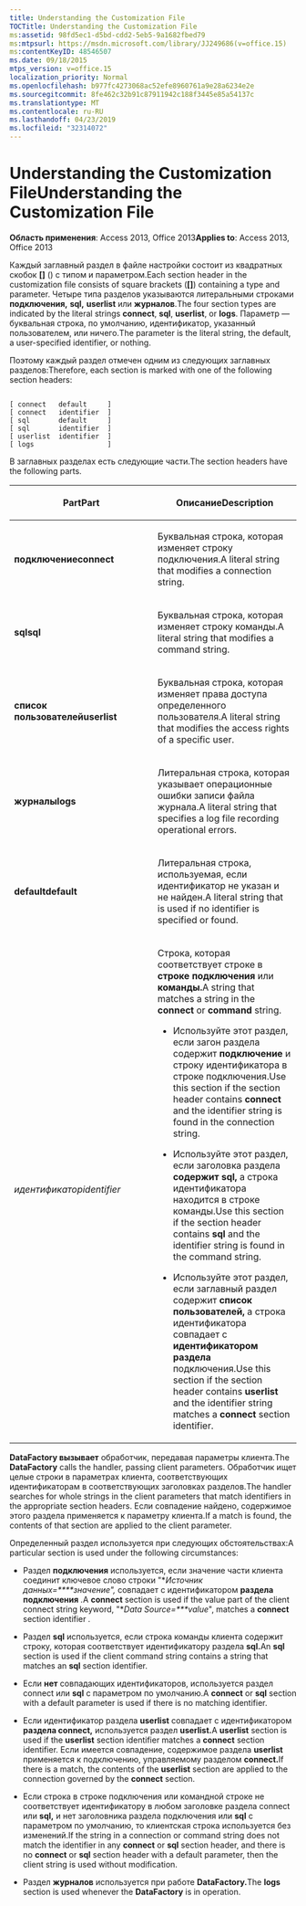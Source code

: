 ```yaml
---
title: Understanding the Customization File
TOCTitle: Understanding the Customization File
ms:assetid: 98fd5ec1-d5bd-cdd2-5eb5-9a1682fbed79
ms:mtpsurl: https://msdn.microsoft.com/library/JJ249686(v=office.15)
ms:contentKeyID: 48546507
ms.date: 09/18/2015
mtps_version: v=office.15
localization_priority: Normal
ms.openlocfilehash: b977fc4273068ac52efe8960761a9e28a6234e2e
ms.sourcegitcommit: 8fe462c32b91c87911942c188f3445e85a54137c
ms.translationtype: MT
ms.contentlocale: ru-RU
ms.lasthandoff: 04/23/2019
ms.locfileid: "32314072"
---
```

# <a name="understanding-the-customization-file"></a><span data-ttu-id="d9ce8-102">Understanding the Customization File</span><span class="sxs-lookup"><span data-stu-id="d9ce8-102">Understanding the Customization File</span></span>


<span data-ttu-id="d9ce8-103">**Область применения**: Access 2013, Office 2013</span><span class="sxs-lookup"><span data-stu-id="d9ce8-103">**Applies to**: Access 2013, Office 2013</span></span>

<span data-ttu-id="d9ce8-104">Каждый заглавный раздел в файле настройки состоит из квадратных скобок **\[\]** () с типом и параметром.</span><span class="sxs-lookup"><span data-stu-id="d9ce8-104">Each section header in the customization file consists of square brackets (**\[\]**) containing a type and parameter.</span></span> <span data-ttu-id="d9ce8-105">Четыре типа разделов указываются литеральными строками **подключения,** **sql,** **userlist** или **журналов**.</span><span class="sxs-lookup"><span data-stu-id="d9ce8-105">The four section types are indicated by the literal strings **connect**, **sql**, **userlist**, or **logs**.</span></span> <span data-ttu-id="d9ce8-106">Параметр — буквальная строка, по умолчанию, идентификатор, указанный пользователем, или ничего.</span><span class="sxs-lookup"><span data-stu-id="d9ce8-106">The parameter is the literal string, the default, a user-specified identifier, or nothing.</span></span>

<span data-ttu-id="d9ce8-107">Поэтому каждый раздел отмечен одним из следующих заглавных разделов:</span><span class="sxs-lookup"><span data-stu-id="d9ce8-107">Therefore, each section is marked with one of the following section headers:</span></span>

```text 
 
[ connect   default     ]
[ connect   identifier  ]
[ sql       default     ]
[ sql       identifier  ]
[ userlist  identifier  ]
[ logs                  ]
```

<span data-ttu-id="d9ce8-108">В заглавных разделах есть следующие части.</span><span class="sxs-lookup"><span data-stu-id="d9ce8-108">The section headers have the following parts.</span></span>

<table>
<colgroup>
<col style="width: 50%" />
<col style="width: 50%" />
</colgroup>
<thead>
<tr class="header">
<th><p><span data-ttu-id="d9ce8-109">Part</span><span class="sxs-lookup"><span data-stu-id="d9ce8-109">Part</span></span></p></th>
<th><p><span data-ttu-id="d9ce8-110">Описание</span><span class="sxs-lookup"><span data-stu-id="d9ce8-110">Description</span></span></p></th>
</tr>
</thead>
<tbody>
<tr class="odd">
<td><p><span data-ttu-id="d9ce8-111"><strong>подключение</strong></span><span class="sxs-lookup"><span data-stu-id="d9ce8-111"><strong>connect</strong></span></span></p></td>
<td><p><span data-ttu-id="d9ce8-112">Буквальная строка, которая изменяет строку подключения.</span><span class="sxs-lookup"><span data-stu-id="d9ce8-112">A literal string that modifies a connection string.</span></span></p></td>
</tr>
<tr class="even">
<td><p><span data-ttu-id="d9ce8-113"><strong>sql</strong></span><span class="sxs-lookup"><span data-stu-id="d9ce8-113"><strong>sql</strong></span></span></p></td>
<td><p><span data-ttu-id="d9ce8-114">Буквальная строка, которая изменяет строку команды.</span><span class="sxs-lookup"><span data-stu-id="d9ce8-114">A literal string that modifies a command string.</span></span></p></td>
</tr>
<tr class="odd">
<td><p><span data-ttu-id="d9ce8-115"><strong>список пользователей</strong></span><span class="sxs-lookup"><span data-stu-id="d9ce8-115"><strong>userlist</strong></span></span></p></td>
<td><p><span data-ttu-id="d9ce8-116">Буквальная строка, которая изменяет права доступа определенного пользователя.</span><span class="sxs-lookup"><span data-stu-id="d9ce8-116">A literal string that modifies the access rights of a specific user.</span></span></p></td>
</tr>
<tr class="even">
<td><p><span data-ttu-id="d9ce8-117"><strong>журналы</strong></span><span class="sxs-lookup"><span data-stu-id="d9ce8-117"><strong>logs</strong></span></span></p></td>
<td><p><span data-ttu-id="d9ce8-118">Литеральная строка, которая указывает операционные ошибки записи файла журнала.</span><span class="sxs-lookup"><span data-stu-id="d9ce8-118">A literal string that specifies a log file recording operational errors.</span></span></p></td>
</tr>
<tr class="odd">
<td><p><span data-ttu-id="d9ce8-119"><strong>default</strong></span><span class="sxs-lookup"><span data-stu-id="d9ce8-119"><strong>default</strong></span></span></p></td>
<td><p><span data-ttu-id="d9ce8-120">Литеральная строка, используемая, если идентификатор не указан и не найден.</span><span class="sxs-lookup"><span data-stu-id="d9ce8-120">A literal string that is used if no identifier is specified or found.</span></span></p></td>
</tr>
<tr class="even">
<td><p><span data-ttu-id="d9ce8-121"><em>идентификатор</em></span><span class="sxs-lookup"><span data-stu-id="d9ce8-121"><em>identifier</em></span></span></p></td>
<td><p><span data-ttu-id="d9ce8-122">Строка, которая соответствует строке в <strong>строке подключения</strong> или <strong>команды.</strong></span><span class="sxs-lookup"><span data-stu-id="d9ce8-122">A string that matches a string in the <strong>connect</strong> or <strong>command</strong> string.</span></span></p>
<p></p>
<ul>
<li><p><span data-ttu-id="d9ce8-123">Используйте этот раздел, если загон раздела содержит <strong>подключение</strong> и строку идентификатора в строке подключения.</span><span class="sxs-lookup"><span data-stu-id="d9ce8-123">Use this section if the section header contains <strong>connect</strong> and the identifier string is found in the connection string.</span></span></p></li>
<li><p><span data-ttu-id="d9ce8-124">Используйте этот раздел, если заголовка раздела <strong>содержит sql,</strong> а строка идентификатора находится в строке команды.</span><span class="sxs-lookup"><span data-stu-id="d9ce8-124">Use this section if the section header contains <strong>sql</strong> and the identifier string is found in the command string.</span></span></p></li>
<li><p><span data-ttu-id="d9ce8-125">Используйте этот раздел, если заглавный раздел содержит <strong>список пользователей,</strong> а строка идентификатора совпадает с <strong>идентификатором раздела</strong> подключения.</span><span class="sxs-lookup"><span data-stu-id="d9ce8-125">Use this section if the section header contains <strong>userlist</strong> and the identifier string matches a <strong>connect</strong> section identifier.</span></span></p></li>
</ul>
<p></p></td>
</tr>
</tbody>
</table>


<span data-ttu-id="d9ce8-126">**DataFactory вызывает** обработчик, передавая параметры клиента.</span><span class="sxs-lookup"><span data-stu-id="d9ce8-126">The **DataFactory** calls the handler, passing client parameters.</span></span> <span data-ttu-id="d9ce8-127">Обработчик ищет целые строки в параметрах клиента, соответствующих идентификаторам в соответствующих заголовках разделов.</span><span class="sxs-lookup"><span data-stu-id="d9ce8-127">The handler searches for whole strings in the client parameters that match identifiers in the appropriate section headers.</span></span> <span data-ttu-id="d9ce8-128">Если совпадение найдено, содержимое этого раздела применяется к параметру клиента.</span><span class="sxs-lookup"><span data-stu-id="d9ce8-128">If a match is found, the contents of that section are applied to the client parameter.</span></span>

<span data-ttu-id="d9ce8-129">Определенный раздел используется при следующих обстоятельствах:</span><span class="sxs-lookup"><span data-stu-id="d9ce8-129">A particular section is used under the following circumstances:</span></span>

  - <span data-ttu-id="d9ce8-130">Раздел **подключения** используется, если значение части клиента соединит ключевое слово строки "\**Источник данных=\*\*\*\*значение",* совпадает с идентификатором **раздела подключения** *.*</span><span class="sxs-lookup"><span data-stu-id="d9ce8-130">A **connect** section is used if the value part of the client connect string keyword, "\**Data Source=\*\*\*value*", matches a **connect** section identifier *.*</span></span>

  - <span data-ttu-id="d9ce8-131">Раздел **sql** используется, если строка команды клиента содержит строку, которая соответствует идентификатору раздела **sql.**</span><span class="sxs-lookup"><span data-stu-id="d9ce8-131">An **sql** section is used if the client command string contains a string that matches an **sql** section identifier.</span></span>

  - <span data-ttu-id="d9ce8-132">Если **нет** совпадающих идентификаторов, используется раздел connect или **sql** с параметром по умолчанию.</span><span class="sxs-lookup"><span data-stu-id="d9ce8-132">A **connect** or **sql** section with a default parameter is used if there is no matching identifier.</span></span>

  - <span data-ttu-id="d9ce8-133">Если идентификатор раздела **userlist** совпадает с идентификатором **раздела connect,** используется раздел **userlist.**</span><span class="sxs-lookup"><span data-stu-id="d9ce8-133">A **userlist** section is used if the **userlist** section identifier matches a **connect** section identifier.</span></span> <span data-ttu-id="d9ce8-134">Если имеется совпадение, содержимое раздела **userlist** применяется к подключению, управляемому разделом **connect.**</span><span class="sxs-lookup"><span data-stu-id="d9ce8-134">If there is a match, the contents of the **userlist** section are applied to the connection governed by the **connect** section.</span></span>

  - <span data-ttu-id="d9ce8-135">Если строка в строке подключения или командной  строке не соответствует идентификатору в любом  заголовке раздела connect или **sql,** и нет заголовника раздела подключения или **sql** с параметром по умолчанию, то клиентская строка используется без изменений.</span><span class="sxs-lookup"><span data-stu-id="d9ce8-135">If the string in a connection or command string does not match the identifier in any **connect** or **sql** section header, and there is no **connect** or **sql** section header with a default parameter, then the client string is used without modification.</span></span>

  - <span data-ttu-id="d9ce8-136">Раздел **журналов** используется при работе **DataFactory.**</span><span class="sxs-lookup"><span data-stu-id="d9ce8-136">The **logs** section is used whenever the **DataFactory** is in operation.</span></span>

